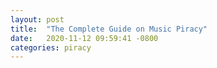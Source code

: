 ```yaml
---
layout:	post
title:	"The Complete Guide on Music Piracy"
date:	2020-11-12 09:59:41 -0800
categories: piracy
---
```

<script src="https://gist.github.com/red0888/6925e30706084baee48beda27ece99c8.js"></script>
